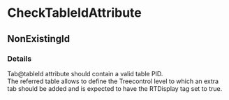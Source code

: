 ﻿---  
uid: Validator_18_9_5  
---

# CheckTableIdAttribute

## NonExistingId

### Details

Tab@tableId attribute should contain a valid table PID.  
The referred table allows to define the Treecontrol level to which an extra tab should be added and is expected to have the RTDisplay tag set to true.
